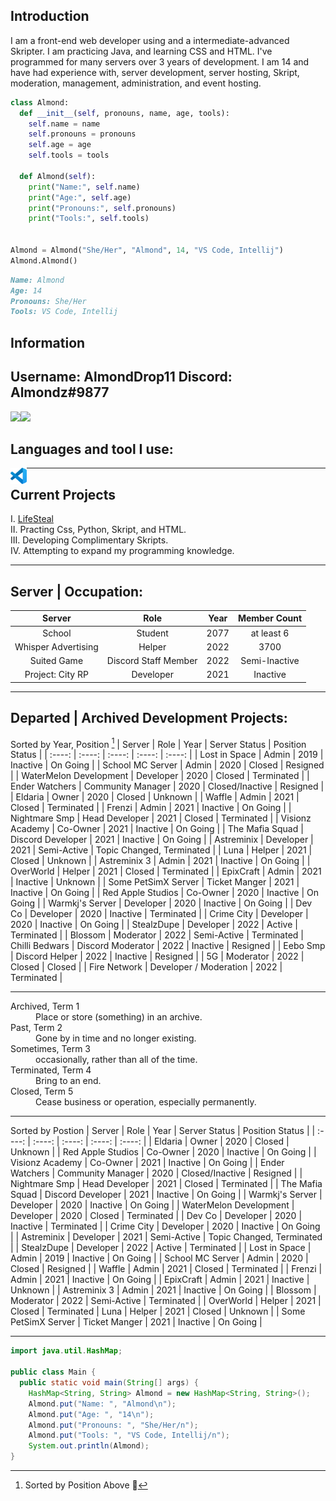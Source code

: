 
## Introduction
I am a front-end web developer using and a intermediate-advanced Skripter. I am practicing Java, and learning CSS and HTML. I've programmed for many servers over 3 years of development. I am 14 and have had experience with, server development, server hosting, Skript, moderation, management, administration, and event hosting.
```python
class Almond:
  def __init__(self, pronouns, name, age, tools):
    self.name = name
    self.pronouns = pronouns
    self.age = age
    self.tools = tools

  def Almond(self):
    print("Name:", self.name)
    print("Age:", self.age)
    print("Pronouns:", self.pronouns)
    print("Tools:", self.tools)
    

Almond = Almond("She/Her", "Almond", 14, "VS Code, Intellij")
Almond.Almond()
```
```md
Name: Almond
Age: 14
Pronouns: She/Her
Tools: VS Code, Intellij
```

## Information
Username: AlmondDrop11 
Discord: Almondz#9877
---

<a href="https://eldariadevelopment.github.io/Skript-LifeSteal//"><img height="137px" src="https://github-readme-stats.vercel.app/api?username=EldariaDevelopment&hide_title=true&hide_border=true&show_icons=true&include_all_commits=true&count_private=true&line_height=21&text_color=000&icon_color=000&bg_color=0,ea6161,ffc64d,fffc4d,52fa5a&theme=graywhite" /><!-- wi*quL3fcV --><img height="137px" src="https://github-readme-stats.vercel.app/api/top-langs/?username=EldariaDevelopment&langs_count=10&hide_title=true&hide_border=true&text_color=000&icon_color=fff&bg_color=0,52fa5a,4dfcff,c64dff&theme=graywhite" /></a>
## Languages and tool I use:

<img align="left" alt="Visual Studio Code" width="26px" src="https://raw.githubusercontent.com/github/explore/80688e429a7d4ef2fca1e82350fe8e3517d3494d/topics/visual-studio-code/visual-studio-code.png" />

- - -

## Current Projects
I.   [LifeSteal](https://eldariadevelopment.github.io/Skript-LifeSteal/)  
II.  Practing  Css, Python, Skript, and HTML.  
III. Developing Complimentary Skripts.  
IV.  Attempting to expand my programming knowledge.  

- - - -

## Server | Occupation:

| Server | Role | Year | Member Count |
| :----: | :----: | :----: | :----: |
| School | Student | 2077 | at least 6 |
| Whisper Advertising | Helper | 2022 | 3700 |
| Suited Game |  Discord Staff Member  | 2022 | Semi-Inactive |
| Project: City RP |  Developer  | 2021 | Inactive |

- - - -

## Departed | Archived Development Projects:

Sorted by Year, Position [^1]
| Server | Role | Year | Server Status | Position Status |
| :----: | :----: | :----: | :----: | :----: |
| Lost in Space | Admin | 2019 | Inactive | On Going |
| School MC Server | Admin | 2020 | Closed | Resigned |
| WaterMelon Development | Developer | 2020 | Closed | Terminated |
| Ender Watchers | Community Manager | 2020 | Closed/Inactive | Resigned |
| Eldaria | Owner | 2020 | Closed | Unknown |
| Waffle | Admin | 2021 | Closed | Terminated |
| Frenzi | Admin | 2021 | Inactive | On Going |
| Nightmare Smp | Head Developer | 2021 | Closed | Terminated | 
| Visionz Academy | Co-Owner | 2021 | Inactive | On Going |
| The Mafia Squad | Discord Developer | 2021  | Inactive | On Going |
| Astreminix | Developer | 2021 | Semi-Active | Topic Changed, Terminated |
| Luna | Helper | 2021 | Closed | Unknown |
| Astreminix 3 | Admin | 2021 | Inactive | On Going |
| OverWorld | Helper | 2021 | Closed | Terminated |
| EpixCraft | Admin | 2021 | Inactive | Unknown |
| Some PetSimX Server | Ticket Manger | 2021 | Inactive | On Going |
| Red Apple Studios | Co-Owner | 2020 | Inactive | On Going |
| Warmkj's Server | Developer | 2020 | Inactive | On Going |
| Dev Co | Developer | 2020 | Inactive | Terminated |
| Crime City | Developer | 2020 | Inactive | On Going |
| StealzDupe | Developer | 2022 | Active | Terminated |
| Blossom | Moderator | 2022 | Semi-Active | Terminated |
 Chilli Bedwars |  Discord Moderator  | 2022 | Inactive | Resigned |
| Eebo Smp |  Discord Helper  |  2022 | Inactive | Resigned |
| 5G | Moderator | 2022 | Closed | Closed |
| Fire Network | Developer / Moderation | 2022 | Terminated |

- - - -

<dl>
  <dt>Archived, Term 1</dt>
  <dd>Place or store (something) in an archive.</dd>
  <dt>Past, Term 2</dt>
  <dd>Gone by in time and no longer existing.</dd>
  <dt>Sometimes, Term 3</dt>
  <dd>occasionally, rather than all of the time.</dd>
  <dt>Terminated, Term 4</dt>
  <dd>Bring to an end.</dd>
  <dt>Closed, Term 5</dt>
  <dd>Cease business or operation, especially permanently.</dd>
</dl>

- - - -

Sorted by Postion
| Server | Role | Year | Server Status | Position Status |
| :----: | :----: | :----: | :----: | :----: |
| Eldaria | Owner | 2020 | Closed | Unknown |
| Red Apple Studios | Co-Owner | 2020 | Inactive | On Going |
| Visionz Academy | Co-Owner | 2021 | Inactive | On Going |
| Ender Watchers | Community Manager | 2020 | Closed/Inactive | Resigned |
| Nightmare Smp | Head Developer | 2021 | Closed | Terminated |
| The Mafia Squad | Discord Developer | 2021  | Inactive | On Going |
| Warmkj's Server | Developer | 2020 | Inactive | On Going |
| WaterMelon Development | Developer | 2020 | Closed | Terminated |
| Dev Co | Developer | 2020 | Inactive | Terminated |
| Crime City | Developer | 2020 | Inactive | On Going |
| Astreminix | Developer | 2021 | Semi-Active | Topic Changed, Terminated |
| StealzDupe | Developer | 2022 | Active | Terminated |
| Lost in Space | Admin | 2019 | Inactive | On Going |
| School MC Server | Admin | 2020 | Closed | Resigned |
| Waffle | Admin | 2021 | Closed | Terminated |
| Frenzi | Admin | 2021 | Inactive | On Going |
| EpixCraft | Admin | 2021 | Inactive | Unknown |
| Astreminix 3 | Admin | 2021 | Inactive | On Going |
| Blossom | Moderator | 2022 | Semi-Active | Terminated |
| OverWorld | Helper | 2021 | Closed | Terminated 
| Luna | Helper | 2021 | Closed | Unknown |
| Some PetSimX Server | Ticket Manger | 2021 | Inactive | On Going |

[^1]: Sorted by Position Above 🔼

- - - -
```java
import java.util.HashMap;

public class Main {
  public static void main(String[] args) {
    HashMap<String, String> Almond = new HashMap<String, String>();
    Almond.put("Name: ", "Almond\n");
    Almond.put("Age: ", "14\n");
    Almond.put("Pronouns: ", "She/Her/n");
    Almond.put("Tools: ", "VS Code, Intellij/n");
    System.out.println(Almond);
}
```

